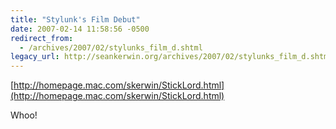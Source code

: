 ```yaml
---
title: "Stylunk's Film Debut"
date: 2007-02-14 11:58:56 -0500
redirect_from:
  - /archives/2007/02/stylunks_film_d.shtml
legacy_url: http://seankerwin.org/archives/2007/02/stylunks_film_d.shtml
---
```

[http://homepage.mac.com/skerwin/StickLord.html](http://homepage.mac.com/skerwin/StickLord.html)  

Whoo!
